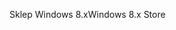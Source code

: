 <span data-ttu-id="95c3c-101">Sklep Windows 8.x</span><span class="sxs-lookup"><span data-stu-id="95c3c-101">Windows 8.x Store</span></span>